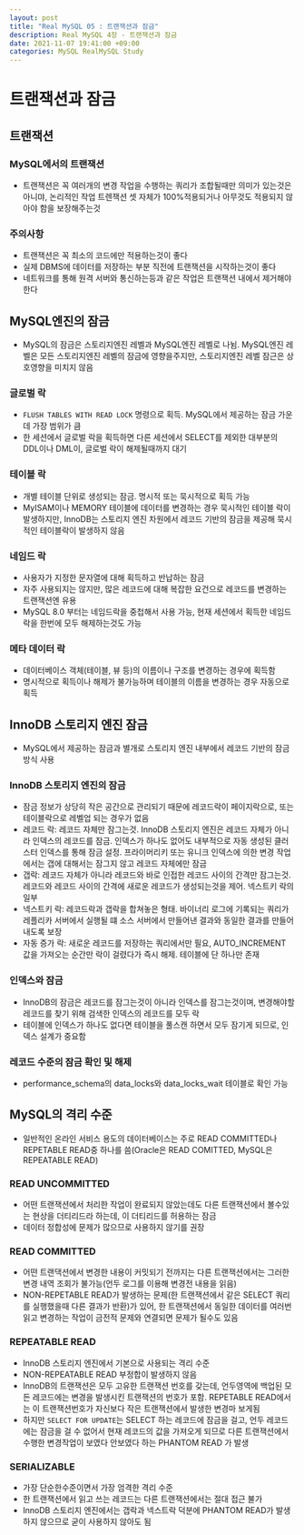 ```yaml
---
layout: post
title: "Real MySQL 05 : 트랜잭션과 잠금"
description: Real MySQL 4장 - 트랜잭션과 잠금
date: 2021-11-07 19:41:00 +09:00
categories: MySQL RealMySQL Study
---
```


# 트랜잭션과 잠금

## 트랜잭션

### MySQL에서의 트랜잭션
- 트랜잭션은 꼭 여러개의 변경 작업을 수행하는 쿼리가 조합될때만 의미가 있는것은 아니먀, 논리적인 작업 트렌잭션 셋 자체가 100%적용되거나 아무것도 적용되지 않아야 함을 보장해주는것

### 주의사항
- 트랜잭션은 꼭 최소의 코드에만 적용하는것이 좋다
- 실제 DBMS에 데이터를 저장하는 부분 직전에 트랜잭션을 시작하는것이 좋다
- 네트워크를 통해 원격 서버와 통신하는등과 같은 작업은 트랜잭션 내에서 제거해야한다

## MySQL엔진의 잠금
- MySQL의 잠금은 스토리지엔진 레벨과 MySQL엔진 레벨로 나뉨. MySQL엔진 레벨은 모든 스토리지엔진 레벨의 잠금에 영향을주지만, 스토리지엔진 레벨 잠근은 상호영향을 미치지 않음

### 글로벌 락
- ```FLUSH TABLES WITH READ LOCK``` 명령으로 획득. MySQL에서 제공하는 잠금 가운데 가장 범위가 큼
- 한 세션에서 글로벌 락을 획득하면 다른 세션에서 SELECT를 제외한 대부분의 DDL이나 DML이, 글로벌 락이 해제될때까지 대기

### 테이블 락
- 개별 테이블 단위로 생성되는 잠금. 명시적 또는 묵시적으로 획득 가능
- MyISAM이나 MEMORY 테이블에 데이터를 변경하는 경우 묵시적인 테이블 락이 발생하지만, InnoDB는 스토리지 엔진 차원에서 레코드 기반의 잠금을 제공해 묵시적인 테이블락이 발생하지 않음

### 네임드 락
- 사용자가 지정한 문자열에 대해 획득하고 반납하는 잠금
- 자주 사용되지는 않지만, 많은 레코드에 대해 복잡한 요건으로 레코드를 변경하는 트랜잭션엔 유용
- MySQL 8.0 부터는 네임드락을 중첩해서 사용 가능, 현재 세션에서 획득한 네임드 락을 한번에 모두 해제하는것도 가능

### 메타 데이터 락
- 데이터베이스 객체(테이블, 뷰 등)의 이름이나 구조를 변경하는 경우에 획득함
- 명시적으로 획득이나 해제가 불가능하며 테이블의 이름을 변경하는 경우 자동으로 획득

## InnoDB 스토리지 엔진 잠금
- MySQL에서 제공하는 잠금과 별개로 스토리지 엔진 내부에서 레코드 기반의 잠금방식 사용

### InnoDB 스토리지 엔진의 잠금
- 잠금 정보가 상당히 작은 공간으로 관리되기 때문에 레코드락이 페이지락으로, 또는 테이블락으로 레벨업 되는 경우가 없음
- 레코드 락: 레코드 자체만 잠그는것. InnoDB 스토리지 엔진은 레코드 자체가 아니라 인덱스의 레코드를 잠금. 인덱스가 하나도 없어도 내부적으로 자동 생성된 클러스터 인덱스를 통해 잠금 설정. 프라이머리키 또는 유니크 인덱스에 의한 변경 작업에서는 갭에 대해서는 잠그지 않고 레코드 자체에만 잠금
- 갭락: 레코드 자체가 아니라 레코드와 바로 인접한 레코드 사이의 간격만 잠그는것. 레코드와 레코드 사이의 간격에 새로운 레코드가 생성되는것을 제어. 넥스트키 락의 일부
- 넥스트키 락: 레코드락과 갭락을 합쳐놓은 형태. 바이너리 로그에 기록되는 쿼리가 레플리카 서버에서 실행될 떄 소스 서버에서 만들어낸 결과와 동일한 결과를 만들어 내도록 보장
- 자동 증가 락: 새로운 레코드를 저장하는 쿼리에서만 필요, AUTO_INCREMENT 값을 가져오는 순간만 락이 걸렸다가 즉시 해제. 테이블에 단 하나만 존재

### 인덱스와 잠금
- InnoDB의 잠금은 레코드를 잠그는것이 아니라 인덱스를 잠그는것이며, 변경해야할 레코드를 찾기 위해 검색한 인덱스의 레코드를 모두 락
- 테이블에 인덱스가 하나도 없다면 테이블을 풀스캔 하면서 모두 잠기게 되므로, 인덱스 설계가 중요함

### 레코드 수준의 잠금 확인 및 해제
- performance_schema의 data_locks와 data_locks_wait 테이블로 확인 가능


## MySQL의 격리 수준
- 일반적인 온라인 서비스 용도의 데이터베이스는 주로 READ COMMITTED나 REPETABLE READ중 하나를 씀(Oracle은 READ COMITTED, MySQL은 REPEATABLE READ)

### READ UNCOMMITTED
- 어떤 트랜잭션에서 처리한 작업이 완료되지 않았는데도 다른 트랜잭션에서 볼수있는 현상을 더티리드라 하는데, 이 더티리드를 허용하는 잠금
- 데이터 정합성에 문제가 많으므로 사용하지 않기를 권장

### READ COMMITTED
- 어떤 트랜댁션에서 변경한 내용이 커밋되기 전까지는 다른 트랜잭션에서는 그러한 변경 내역 조회가 불가능(언두 로그를 이용해 변경전 내용을 읽음)
- NON-REPETABLE READ가 발생하는 문제(한 트랜잭션에서 같은 SELECT 쿼리를 실행했을때 다른 결과가 반환)가 있어, 한 트랜잭션에서 동일한 데이터를 여러번 읽고 변경하는 작업이 금전적 문제와 연결되면 문제가 될수도 있음

### REPEATABLE READ
- InnoDB 스토리지 엔진에서 기본으로 사용되는 격리 수준
- NON-REPEATABLE READ 부정합이 발생하지 않음
- InnoDB의 트랜잭션은 모두 고유한 트랜잭션 번호를 갖는데, 언두영역에 백업된 모든 레코드에는 변경을 발생시킨 트랜잭션의 번호가 포함. REPETABLE READ에서는 이 트랜잭션번호가 자신보다 작은 트랜잭션에서 발생한 변경마 보게됨
- 하지만 ```SELECT FOR UPDATE```는 SELECT 하는 레코드에 잠금을 걸고, 언두 레코드에는 잠금을 걸 수 없어서 현재 레코드의 값을 가져오게 되므로 다른 트랜잭션에서 수행한 변경작업이 보였다 안보였다 하는 PHANTOM READ 가 발생

### SERIALIZABLE
- 가장 단순한수준이면서 가장 엄격한 격리 수준
- 한 트랜잭션에서 읽고 쓰는 레코드는 다른 트랜잭션에서는 절대 접근 불가
- InnoDB 스토리지 엔진에서는 갭락과 넥스트락 덕분에 PHANTOM READ가 발생하지 않으므로 굳이 사용하지 않아도 됨